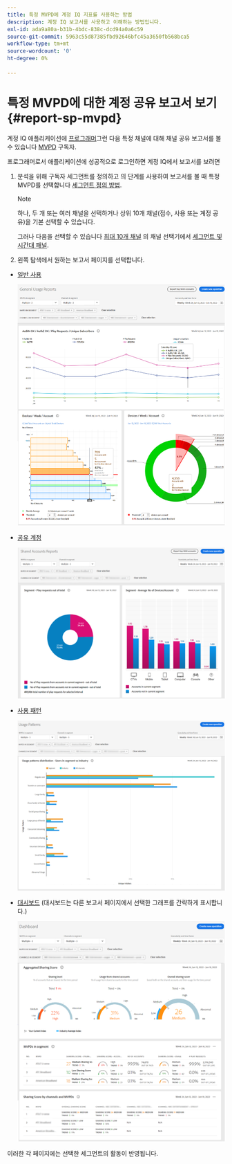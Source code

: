 ```yaml
---
title: 특정 MVPD에 계정 IQ 지표를 사용하는 방법
description: 계정 IQ 보고서를 사용하고 이해하는 방법입니다.
exl-id: ada9a80a-b31b-4bdc-838c-dcd94a0a6c59
source-git-commit: 5963c55d87385fbd92646bfc45a3650fb568bca5
workflow-type: tm+mt
source-wordcount: '0'
ht-degree: 0%

---
```


# 특정 MVPD에 대한 계정 공유 보고서 보기 <!--and programmer--> {#report-sp-mvpd}

계정 IQ 애플리케이션에 [프로그래머](/help/AccountIQ/product-concepts.md#programmer-def)그런 다음 특정 채널에 대해 채널 공유 보고서를 볼 수 있습니다 [MVPD](/help/AccountIQ/product-concepts.md#mvpd-def) 구독자.

프로그래머로서 애플리케이션에 성공적으로 로그인하면 계정 IQ에서 보고서를 보려면

1. 분석을 위해 구독자 세그먼트를 정의하고 의 단계를 사용하여 보고서를 볼 때 특정 MVPD를 선택합니다 [세그먼트 정의 방법](/help/AccountIQ/howto-select-segment-timeframe.md).


   >[!NOTE]
   >
   >하나, 두 개 또는 여러 채널을 선택하거나 상위 10개 채널(점수, 사용 또는 계정 공유)을 기본 선택할 수 있습니다.
   >
   >
   >그러나 다음을 선택할 수 있습니다 [최대 10개 채널](/help/AccountIQ/limitations.md) 의 채널 선택기에서 [세그먼트 및 시간대 패널](/help/AccountIQ/segments-timeframe.md).

1. 왼쪽 탐색에서 원하는 보고서 페이지를 선택합니다.

* [일반 사용](/help/AccountIQ/general-usage-reports.md)

   ![](assets/specific-mvpd-gen-usage.png)
* [공유 계정](/help/AccountIQ/shared-acc-reports.md)

   ![](assets/specific-mvpd-shared-acc.png)
* [사용 패턴](/help/AccountIQ/usage-patterns.md)

   ![](assets/specific-mvpd-usage-pattern.png)

* [대시보드](/help/AccountIQ/dashboard.md) (대시보드는 다른 보고서 페이지에서 선택한 그래프를 간략하게 표시합니다.)

   ![](assets/specific-mvpd-dashboard.png)

이러한 각 페이지에는 선택한 세그먼트의 활동이 반영됩니다.

